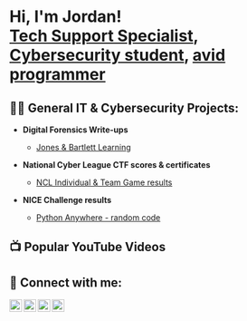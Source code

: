 <h1>Hi, I'm Jordan! <br/><a href="https://www.linkedin.com/in/awl4114awl/">Tech Support Specialist</a>, <a href="https://www.linkedin.com/in/awl4114awl/">Cybersecurity student</a>, <a href="https://replit.com/@awl4114awl">avid programmer</a></h1>

<h2>👨‍💻 General IT & Cybersecurity Projects:</h2> 

- <b>Digital Forensics Write-ups</b>
  - [Jones & Bartlett Learning](https://github.com/awl4114awl/Jones-Bartlett-Learning)

- <b>National Cyber League CTF scores & certificates</b>
  - [NCL Individual & Team Game results](https://github.com/awl4114awl/National-Cyber-League-score-cards)


- <b>NICE Challenge results</b>
  - [Python Anywhere - random code](https://www.pythonanywhere.com/user/awl4114awl/files/home/awl4114awl)



<h2>📺 Popular YouTube Videos</h2>



<h2> 🤳 Connect with me:</h2>

[<img align="left" alt="JoshMadakor | YouTube" width="22px" src="https://cdn.jsdelivr.net/npm/simple-icons@v3/icons/youtube.svg" />][youtube]
[<img align="left" alt="JoshMadakor | Twitter" width="22px" src="https://cdn.jsdelivr.net/npm/simple-icons@v3/icons/twitter.svg" />][twitter]
[<img align="left" alt="JoshMadakor | LinkedIn" width="22px" src="https://cdn.jsdelivr.net/npm/simple-icons@v3/icons/linkedin.svg" />][linkedin]
[<img align="left" alt="JoshMadakor | Instagram" width="22px" src="https://cdn.jsdelivr.net/npm/simple-icons@v3/icons/instagram.svg" />][instagram]

[twitter]: https://twitter.com/joshmadakor
[youtube]: https://www.youtube.com/c/joshmadakor
[instagram]: https://www.instagram.com/joshmadakor/
[linkedin]: https://linkedin.com/in/joshmadakor

<!--
**joshmadakor1/joshmadakor1** is a ✨ _special_ ✨ repository because its `README.md` (this file) appears on your GitHub profile.

Here are some ideas to get you started:

- 🔭 I’m currently working on ...
- 🌱 I’m currently learning ...
- 👯 I’m looking to collaborate on ...
- 🤔 I’m looking for help with ...
- 💬 Ask me about ...
- 📫 How to reach me: ...
- 😄 Pronouns: ...
- ⚡ Fun fact: ...
-->
